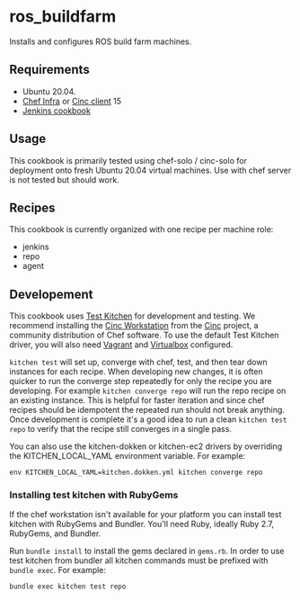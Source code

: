 # ros_buildfarm

Installs and configures ROS build farm machines.

## Requirements

* Ubuntu 20.04.
* [Chef Infra](https://www.chef.io/products/chef-infra) or [Cinc client](https://cinc.sh/start/client/) 15
* [Jenkins cookbook](https://supermarket.chef.io/cookbooks/jenkins)


## Usage

This cookbook is primarily tested using chef-solo / cinc-solo for deployment onto fresh Ubuntu 20.04 virtual machines.
Use with chef server is not tested but should work.

## Recipes

This cookbook is currently organized with one recipe per machine role:
* jenkins
* repo
* agent

## Developement

This cookbook uses [Test Kitchen](https://kitchen.ci) for development and testing.
We recommend installing the [Cinc Workstation](https://cinc.sh/start/workstation/) from the [Cinc](https://cinc.sh) project, a community distribution of Chef software.
To use the default Test Kitchen driver, you will also need [Vagrant](https://www.vagrantup.com) and [Virtualbox](https://www.virtualbox.org/) configured.

`kitchen test` will set up, converge with chef, test, and then tear down instances for each recipe.
When developing new changes, it is often quicker to run the converge step repeatedly for only the recipe you are developing.
For example `kitchen converge repo` will run the repo recipe on an existing instance.
This is helpful for faster iteration and since chef recipes should be idempotent the repeated run should not break anything.
Once development is complete it's a good idea to run a clean `kitchen test repo` to verify that the recipe still converges in a single pass.

You can also use the kitchen-dokken or kitchen-ec2 drivers by overriding the KITCHEN_LOCAL_YAML environment variable. For example:
```
env KITCHEN_LOCAL_YAML=kitchen.dokken.yml kitchen converge repo
```

### Installing test kitchen with RubyGems

If the chef workstation isn't available for your platform you can install test kitchen with RubyGems and Bundler.
You'll need Ruby, ideally Ruby 2.7, RubyGems, and Bundler.

Run `bundle install` to install the gems declared in `gems.rb`.
In order to use test kitchen from bundler all kitchen commands must be prefixed with `bundle exec`. For example:
```
bundle exec kitchen test repo
```



